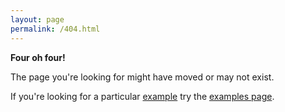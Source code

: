 ```yaml
---
layout: page
permalink: /404.html
---
```

<p class="h1"><strong>Four oh four!</strong></p>

The page you're looking for might have moved or may not exist.

If you're looking for a particular [example](/examples) try the [examples page](/examples).
